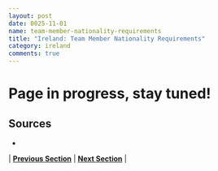 ```yaml
---
layout: post
date: 0025-11-01
name: team-member-nationality-requirements
title: "Ireland: Team Member Nationality Requirements"
category: ireland
comments: true
---
```


# Page in progress, stay tuned!


Sources
---
- 



| **[Previous Section]( https://neo-project.github.io/global-blockchain-compliance-hub//ireland/ireland-registry-requirements.html)** | **[Next Section]( https://neo-project.github.io/global-blockchain-compliance-hub//ireland/ireland-tax-and-auditing-requirements.html)** |
